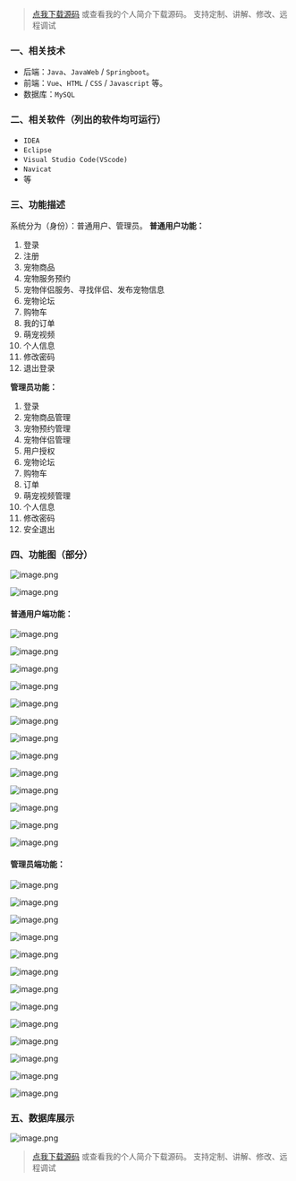 > [点我下载源码](https://www.notmaker.com) 
> 或查看我的个人简介下载源码。
> 支持定制、讲解、修改、远程调试
### 一、相关技术
- 后端：`Java`、`JavaWeb` / `Springboot`。
- 前端：`Vue`、`HTML` / `CSS` / `Javascript` 等。
- 数据库：`MySQL`

### 二、相关软件（列出的软件均可运行）
- `IDEA`
- `Eclipse`
- `Visual Studio Code(VScode)`
- `Navicat`
- 等

### 三、功能描述
系统分为（身份）：普通用户、管理员。
**普通用户功能：**
1. 登录
2. 注册
3. 宠物商品
4. 宠物服务预约
5. 宠物伴侣服务、寻找伴侣、发布宠物信息
6. 宠物论坛
7. 购物车
8. 我的订单
9. 萌宠视频
10. 个人信息
11. 修改密码
12. 退出登录


**管理员功能：**
1. 登录
2. 宠物商品管理
3. 宠物预约管理
4. 宠物伴侣管理
5. 用户授权
6. 宠物论坛
7. 购物车
8. 订单
9. 萌宠视频管理
10. 个人信息
11. 修改密码
12. 安全退出

### 四、功能图（部分）
![image.png](https://img-blog.csdnimg.cn/img_convert/7fa4aaf9359bd8352dc89781ad2eaeaa.png)

![image.png](https://img-blog.csdnimg.cn/img_convert/998afdb3bcae06a925166228578c901e.png)
#### 普通用户端功能：
![image.png](https://img-blog.csdnimg.cn/img_convert/40493aef994174fe433038b73c94d9c1.png)

![image.png](https://img-blog.csdnimg.cn/img_convert/2278e0f73a39ae43281c3b590d3a3ae6.png)

![image.png](https://img-blog.csdnimg.cn/img_convert/cf0f8c998411e87985d037800ba18cff.png)

![image.png](https://img-blog.csdnimg.cn/img_convert/9d069d3f2ffa6bd20b981d3e38c0a118.png)

![image.png](https://img-blog.csdnimg.cn/img_convert/dd898b077a0b96596c998c67538a7a35.png)

![image.png](https://img-blog.csdnimg.cn/img_convert/ccb7bd2135fa1a01ee468ecdfd810bec.png)

![image.png](https://img-blog.csdnimg.cn/img_convert/ffc1e8e706d0e911503685a094137ed9.png)

![image.png](https://img-blog.csdnimg.cn/img_convert/58cd0b3c5af561a67635ad143b176dd4.png)

![image.png](https://img-blog.csdnimg.cn/img_convert/2d3c92c5e0999e481b51b0046f22c177.png)

![image.png](https://img-blog.csdnimg.cn/img_convert/d26a4e1b38ea63e27fcb90f59ec5e7ac.png)

![image.png](https://img-blog.csdnimg.cn/img_convert/8f889c9e2df3971df7a8e5401417a34b.png)

![image.png](https://img-blog.csdnimg.cn/img_convert/b6188b332194194b39c4f10562ea4806.png)

![image.png](https://img-blog.csdnimg.cn/img_convert/cf2d2fde03c4775079372591ac147c96.png)

#### 管理员端功能：
![image.png](https://img-blog.csdnimg.cn/img_convert/dc604abe5f593d7d0b5b90ab226adb5d.png)

![image.png](https://img-blog.csdnimg.cn/img_convert/ac3f258c7aa62a0f0110b8da3eca0b59.png)

![image.png](https://img-blog.csdnimg.cn/img_convert/ef2feeec722e83cde98b1e6f90c45974.png)

![image.png](https://img-blog.csdnimg.cn/img_convert/9d4bde4b0e602285344a59ad8a55abab.png)

![image.png](https://img-blog.csdnimg.cn/img_convert/28aedfbe9720e8352726b70a39ce37de.png)

![image.png](https://img-blog.csdnimg.cn/img_convert/773e21382a384129eadf496668272626.png)

![image.png](https://img-blog.csdnimg.cn/img_convert/e7d64d9a6a75e2906d8101716d92ea2c.png)

![image.png](https://img-blog.csdnimg.cn/img_convert/6d6b63cf612f12b023f984d16475addf.png)

![image.png](https://img-blog.csdnimg.cn/img_convert/8132835cf7609d835a7aef352c366fb7.png)

![image.png](https://img-blog.csdnimg.cn/img_convert/d3af4072c03f5b3360349b201cc8ec10.png)

![image.png](https://img-blog.csdnimg.cn/img_convert/874eb0c1bca0dd8ce0f2d7565dcc1229.png)

![image.png](https://img-blog.csdnimg.cn/img_convert/e5c88a9759df21d827386af9d33e4196.png)

![image.png](https://img-blog.csdnimg.cn/img_convert/0f09553538b5492b6ac8f939cf833e7d.png)


### 五、数据库展示
![image.png](https://img-blog.csdnimg.cn/img_convert/206d78091353a4e11de0efd82c5fda81.png)

> [点我下载源码](https://www.notmaker.com) 
> 或查看我的个人简介下载源码。
> 支持定制、讲解、修改、远程调试
